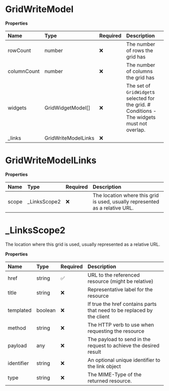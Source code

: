 # GridWriteModel

**Properties**

| Name        | Type                | Required | Description                                                                                  |
| :---------- | :------------------ | :------- | :------------------------------------------------------------------------------------------- |
| rowCount    | number              | ❌       | The number of rows the grid has                                                              |
| columnCount | number              | ❌       | The number of columns the grid has                                                           |
| widgets     | GridWidgetModel[]   | ❌       | The set of `GridWidget`s selected for the grid. # Conditions - The widgets must not overlap. |
| \_links     | GridWriteModelLinks | ❌       |                                                                                              |

# GridWriteModelLinks

**Properties**

| Name  | Type          | Required | Description                                                                  |
| :---- | :------------ | :------- | :--------------------------------------------------------------------------- |
| scope | \_LinksScope2 | ❌       | The location where this grid is used, usually represented as a relative URL. |

# \_LinksScope2

The location where this grid is used, usually represented as a relative URL.

**Properties**

| Name       | Type    | Required | Description                                                            |
| :--------- | :------ | :------- | :--------------------------------------------------------------------- |
| href       | string  | ✅       | URL to the referenced resource (might be relative)                     |
| title      | string  | ❌       | Representative label for the resource                                  |
| templated  | boolean | ❌       | If true the href contains parts that need to be replaced by the client |
| method     | string  | ❌       | The HTTP verb to use when requesting the resource                      |
| payload    | any     | ❌       | The payload to send in the request to achieve the desired result       |
| identifier | string  | ❌       | An optional unique identifier to the link object                       |
| type       | string  | ❌       | The MIME-Type of the returned resource.                                |

<!-- This file was generated by liblab | https://liblab.com/ -->
